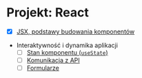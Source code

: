 # Projekt: React

- [x] [JSX, podstawy budowania komponentów](docs/01-podstawy/README.md)
- Interaktywność i dynamika aplikacji
  - [ ] [Stan komponentu (`useState`)](docs/02-stan-komponentu/README.md)
  - [ ] [Komunikacja z API](docs/03-http/README.md)
  - [ ] [Formularze](docs/04-form/README.md)
